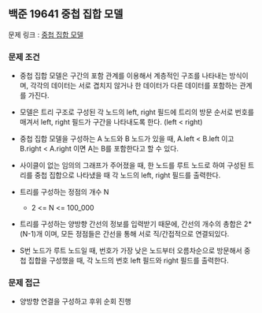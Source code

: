 ## 백준 19641 중첩 집합 모델

문제 링크 : [중첩 집합 모델](https://www.acmicpc.net/problem/19641)

### 문제 조건

- 중첩 집합 모델은 구간의 포함 관계를 이용해서 계층적인 구조를 나타내는 방식이며, 각각의 데이터는 서로 겹치지 않거나 한 데이터가 다른 데이터를 포함하는 관계를 가진다.
- 모델은 트리 구조로 구성된 각 노드의 left, right 필드에 트리의 방문 순서로 번호를 매겨서 left, right 필드가 구간을 나타내도록 한다. (left < right)
- 중첩 집합 모델을 구성하는 A 노드와 B 노드가 있을 때, A.left < B.left 이고 B.right < A.right 이면 A는 B를 포함한다고 할 수 있다.
- 사이클이 없는 임의의 그래프가 주어졌을 때, 한 노드를 루트 노드로 하여 구성된 트리를 중첩 집합으로 나타냈을 때 각 노드의 left, right 필드를 출력한다.

- 트리를 구성하는 정점의 개수 N
    - 2 <= N <= 100_000
- 트리를 구성하는 양방향 간선의 정보를 입력받기 때문에, 간선의 개수의 총합은 2*(N-1)개 이며, 모든 정점들은 간선을 통해 서로 직/간접적으로 연결되있다.

- S번 노드가 루트 노드일 때, 번호가 가장 낮은 노드부터 오름차순으로 방문해서 중첩 집합을 구성했을 때, 각 노드의 번호 left 필드와 right 필드를 출력한다.

### 문제 접근

- 양방향 연결을 구성하고 후위 순회 진행